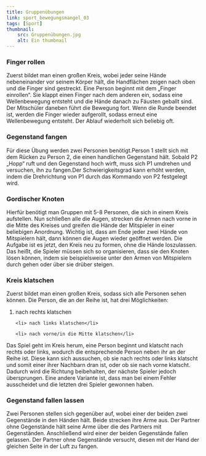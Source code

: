 ```yaml
---
title: Gruppenübungen
link: sport_bewegungsmangel_03
tags: [Sport]
thumbnail: 
    src: Gruppenübungen.jpg
    alt: Ein thumbnail
---
```


<h3>
    Finger rollen
</h3>
<p>
    Zuerst bildet man einen großen Kreis, wobei jeder seine Hände nebeneinander vor seinem Körper hält, die Handflächen zeigen nach 
    oben und die Finger sind gestreckt. Eine Person beginnt mit dem „Finger einrollen“. Sie klappt einen Finger nach dem anderen ein, 
    sodass eine Wellenbewegung entsteht und die Hände danach zu Fäusten geballt sind. Der Mitschüler daneben führt die Bewegung fort. 
    Wenn die Runde beendet ist, werden die Finger wieder aufgerollt, sodass erneut eine Wellenbewegung entsteht. Der Ablauf wiederholt 
    sich beliebig oft.
</p>
<youtube watch="PKEh5O3zJxg"></youtube>

<h3>
    Gegenstand fangen
</h3>
<p>
    Für diese Übung werden zwei Personen benötigt.Person 1 stellt sich mit dem Rücken zu Person 2, die einen handlichen Gegenstand hält. 
    Sobald P2 „Hopp“ ruft und den Gegenstand hoch wirft, muss sich P1 umdrehen und versuchen, ihn zu fangen.Der Schwierigkeitsgrad kann 
    erhöht werden, indem die Drehrichtung von P1 durch das Kommando von P2 festgelegt wird.
</p>
<youtube watch="QnnLv2Gim2s"></youtube>

<h3>
    Gordischer Knoten
</h3>
<p>
    Hierfür benötigt man Gruppen mit 5-8 Personen, die sich in einem Kreis aufstellen. Nun schließen alle die Augen, strecken die 
    Armen nach vorne in die Mitte des Kreises und greifen die Hände der Mitspieler in einer beliebigen Anordnung. Wichtig ist, dass 
    am Ende jeder zwei Hände von Mitspielern hält, dann können die Augen wieder geöffnet werden. Die Aufgabe ist es jetzt, den Kreis 
    neu zu formen, ohne die Hände loszulassen. Das heißt, die Spieler müssen sich so organisieren, dass sie den Knoten lösen können, 
    indem sie beispielsweise unter den Armen von Mitspielern durch gehen oder über sie drüber steigen.
</p>
<youtube watch="JChv62EsUuc"></youtube>

<h3>
    Kreis klatschen
</h3>
<p>
    Zuerst bildet man einen großen Kreis, sodass sich alle Personen sehen können. Die Person, die an der Reihe ist, hat drei 
    Möglichkeiten:
<ol>
    <li> nach rechts klatschen</li>

    <li> nach links klatschen</li>

    <li> nach vorne/in die Mitte klatschen</li>

</ol>
Das Spiel geht im Kreis herum, eine Person beginnt und klatscht nach rechts oder links, wodurch die entsprechende Person neben 
ihr an der Reihe ist. Diese kann sich aussuchen, ob sie nach rechts oder links klatscht und somit einer ihrer Nachbarn dran ist, 
oder ob sie nach vorne klatscht. Dadurch wird die Richtung beibehalten, der nächste Spieler jedoch übersprungen. Eine andere 
Variante ist, dass man bei einem Fehler ausscheidet und die letzten drei Spieler gewonnen haben.
</p>

<h3>
    Gegenstand fallen lassen
</h3>
<p>
    Zwei Personen stellen sich gegenüber auf, wobei einer der beiden zwei Gegenstände in den Händen hält. Beide strecken ihre Arme aus. 
    Der Partner ohne Gegenstände hält seine Arme über die des Partners mit Gegenständen. Anschließend wird einer der beiden Gegenstände 
    fallen gelassen. Der Partner ohne Gegenstände versucht, diesen mit der Hand der gleichen Seite in der Luft zu fangen.
</p>
<youtube watch="mQRj6Os7NxA"></youtube>